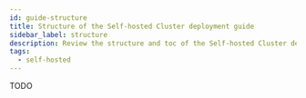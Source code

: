 ```yaml
---
id: guide-structure
title: Structure of the Self-hosted Cluster deployment guide
sidebar_label: structure
description: Review the structure and toc of the Self-hosted Cluster deployment guide
tags:
  - self-hosted
---
```


TODO

